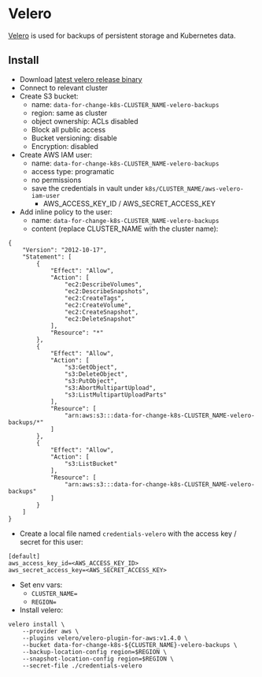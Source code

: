 # Velero

[Velero](https://velero.io/) is used for backups of persistent storage and Kubernetes data.

## Install

* Download [latest velero release binary](https://github.com/vmware-tanzu/velero/releases/latest)
* Connect to relevant cluster
* Create S3 bucket:
  * name: `data-for-change-k8s-CLUSTER_NAME-velero-backups`
  * region: same as cluster
  * object ownership: ACLs disabled
  * Block all public access
  * Bucket versioning: disable
  * Encryption: disabled
* Create AWS IAM user:
  * name: `data-for-change-k8s-CLUSTER_NAME-velero-backups`
  * access type: programatic
  * no permissions
  * save the credentials in vault under `k8s/CLUSTER_NAME/aws-velero-iam-user`
    * AWS_ACCESS_KEY_ID / AWS_SECRET_ACCESS_KEY
* Add inline policy to the user:
  * name: `data-for-change-k8s-CLUSTER_NAME-velero-backups`
  * content (replace CLUSTER_NAME with the cluster name):
```
{
    "Version": "2012-10-17",
    "Statement": [
        {
            "Effect": "Allow",
            "Action": [
                "ec2:DescribeVolumes",
                "ec2:DescribeSnapshots",
                "ec2:CreateTags",
                "ec2:CreateVolume",
                "ec2:CreateSnapshot",
                "ec2:DeleteSnapshot"
            ],
            "Resource": "*"
        },
        {
            "Effect": "Allow",
            "Action": [
                "s3:GetObject",
                "s3:DeleteObject",
                "s3:PutObject",
                "s3:AbortMultipartUpload",
                "s3:ListMultipartUploadParts"
            ],
            "Resource": [
                "arn:aws:s3:::data-for-change-k8s-CLUSTER_NAME-velero-backups/*"
            ]
        },
        {
            "Effect": "Allow",
            "Action": [
                "s3:ListBucket"
            ],
            "Resource": [
                "arn:aws:s3:::data-for-change-k8s-CLUSTER_NAME-velero-backups"
            ]
        }
    ]
}
```
* Create a local file named `credentials-velero` with the access key / secret for this user:
```
[default]
aws_access_key_id=<AWS_ACCESS_KEY_ID>
aws_secret_access_key=<AWS_SECRET_ACCESS_KEY>
```
* Set env vars:
  * `CLUSTER_NAME=`
  * `REGION=`
* Install velero:
```
velero install \
    --provider aws \
    --plugins velero/velero-plugin-for-aws:v1.4.0 \
    --bucket data-for-change-k8s-${CLUSTER_NAME}-velero-backups \
    --backup-location-config region=$REGION \
    --snapshot-location-config region=$REGION \
    --secret-file ./credentials-velero
```
